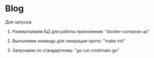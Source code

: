 # Blog

Для запуска:

1. Развертываем БД для работы приложения: 
"docker-compose up"

2. Выполняем команду для генерации прото:
"make init"

3. Запускаем по стандартному:
"go run cmd/main.go"
